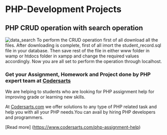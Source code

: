 # PHP-Development Projects

## PHP CRUD operation with search operation

![data_search](https://user-images.githubusercontent.com/35237091/74930009-b9acd180-5402-11ea-858a-a09e6063f73d.JPG)
To perform the CRUD operation first of all download all the files.
After downloading is complete, first of all imort the student_record.sql file in your database.
Then save rest of the file in either www folder in wamp or htdocs folder in xampp and change the required values accordingly.
Now you are all set to perform the operation through localhost.




### Get your Assignment, Homework and Project done by PHP expert team at [Codersarts](https://www.codersarts.com/)
We are helping to students who are looking for PHP assignment help for improving grade or learning new skills.

At [Codersarts.com](https://www.codersarts.com/) we offer solutions to any type of PHP related task and help you with all your PHP needs.You can avail by hiring PHP developers  and programmers.


[Read more] (https://www.codersarts.com/php-assignment-help)

